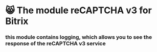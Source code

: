 # 😸 The module reCAPTCHA v3 for Bitrix
### this module contains logging, which allows you to see the response of the reCAPTCHA v3 service 